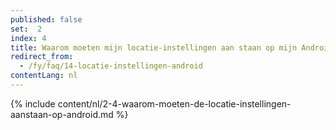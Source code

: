 ```yaml
---
published: false
set:  2
index: 4
title: Waarom moeten mijn locatie-instellingen aan staan op mijn Android-telefoon?
redirect_from: 
  - /fy/faq/14-locatie-instellingen-android
contentLang: nl
---
```

{% include content/nl/2-4-waarom-moeten-de-locatie-instellingen-aanstaan-op-android.md %}

